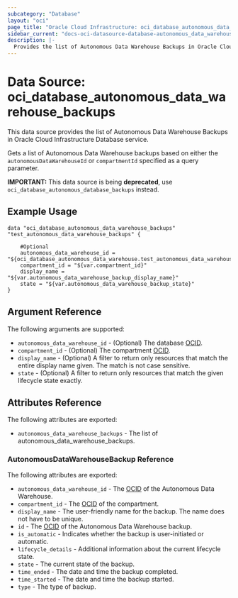 ```yaml
---
subcategory: "Database"
layout: "oci"
page_title: "Oracle Cloud Infrastructure: oci_database_autonomous_data_warehouse_backups"
sidebar_current: "docs-oci-datasource-database-autonomous_data_warehouse_backups"
description: |-
  Provides the list of Autonomous Data Warehouse Backups in Oracle Cloud Infrastructure Database service
---
```


# Data Source: oci_database_autonomous_data_warehouse_backups
This data source provides the list of Autonomous Data Warehouse Backups in Oracle Cloud Infrastructure Database service.

Gets a list of Autonomous Data Warehouse backups based on either the `autonomousDataWarehouseId` or `compartmentId` specified as a query parameter.

**IMPORTANT:** This data source is being **deprecated**, use `oci_database_autonomous_database_backups` instead.

## Example Usage

```hcl
data "oci_database_autonomous_data_warehouse_backups" "test_autonomous_data_warehouse_backups" {

	#Optional
	autonomous_data_warehouse_id = "${oci_database_autonomous_data_warehouse.test_autonomous_data_warehouse.id}"
	compartment_id = "${var.compartment_id}"
	display_name = "${var.autonomous_data_warehouse_backup_display_name}"
	state = "${var.autonomous_data_warehouse_backup_state}"
}
```

## Argument Reference

The following arguments are supported:

* `autonomous_data_warehouse_id` - (Optional) The database [OCID](https://docs.cloud.oracle.com/iaas/Content/General/Concepts/identifiers.htm).
* `compartment_id` - (Optional) The compartment [OCID](https://docs.cloud.oracle.com/iaas/Content/General/Concepts/identifiers.htm).
* `display_name` - (Optional) A filter to return only resources that match the entire display name given. The match is not case sensitive.
* `state` - (Optional) A filter to return only resources that match the given lifecycle state exactly.


## Attributes Reference

The following attributes are exported:

* `autonomous_data_warehouse_backups` - The list of autonomous_data_warehouse_backups.

### AutonomousDataWarehouseBackup Reference

The following attributes are exported:

* `autonomous_data_warehouse_id` - The [OCID](https://docs.cloud.oracle.com/iaas/Content/General/Concepts/identifiers.htm) of the Autonomous Data Warehouse.
* `compartment_id` - The [OCID](https://docs.cloud.oracle.com/iaas/Content/General/Concepts/identifiers.htm) of the compartment.
* `display_name` - The user-friendly name for the backup. The name does not have to be unique.
* `id` - The [OCID](https://docs.cloud.oracle.com/iaas/Content/General/Concepts/identifiers.htm) of the Autonomous Data Warehouse backup.
* `is_automatic` - Indicates whether the backup is user-initiated or automatic.
* `lifecycle_details` - Additional information about the current lifecycle state.
* `state` - The current state of the backup.
* `time_ended` - The date and time the backup completed.
* `time_started` - The date and time the backup started.
* `type` - The type of backup.


